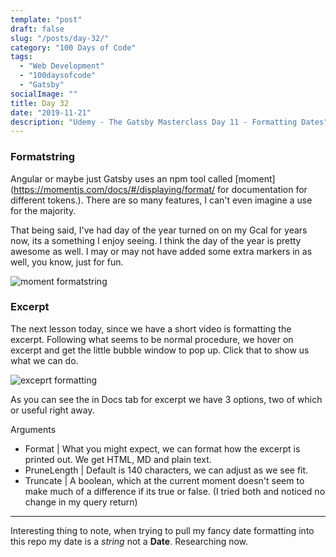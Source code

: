 ```yaml
---
template: "post"
draft: false
slug: "/posts/day-32/"
category: "100 Days of Code"
tags:
  - "Web Development"
  - "100daysofcode"
  - "Gatsby"
socialImage: ""
title: Day 32 
date: "2019-11-21"
description: "Udemy - The Gatsby Masterclass Day 11 - Formatting Dates"
---
```


### Formatstring

Angular or maybe just Gatsby uses an npm tool called [moment](https://momentjs.com/docs/#/displaying/format/ for documentation for different tokens.). There are so many features, I can't even imagine a use for the majority. 

That being said, I've had day of the year turned on on my Gcal for years now, its a something I enjoy seeing. I think the day of the year is pretty awesome as well. I may or may not have added some extra markers in as well, you know, just for fun.

![moment formatstring](/2019-11-21-Date-formatstring.png)

### Excerpt

The next lesson today, since we have a short video is formatting the excerpt. Following what seems to be normal procedure, we hover on excerpt and get the little bubble window to pop up. Click that to show us what we can do.

![exceprt formatting](/2019-11-20-Graphiql-filter.png)

As you can see the in Docs tab for excerpt we have 3 options, two of which or useful right away.

Arguments
- Format | What you might expect, we can format how the excerpt is printed out. We get HTML, MD and plain text.
- PruneLength | Default is 140 characters, we can adjust as we see fit.
- Truncate | A boolean, which at the current moment doesn't seem to make much of a difference if its true or false. (I tried both and noticed no change in my query return)

----

Interesting thing to note, when trying to pull my fancy date formatting into this repo my date is a _string_ not a **Date**. Researching now.
